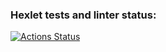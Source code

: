 ### Hexlet tests and linter status:
[![Actions Status](https://github.com/karmeowwoof/frontend-project-12/workflows/hexlet-check/badge.svg)](https://github.com/karmeowwoof/frontend-project-12/actions)